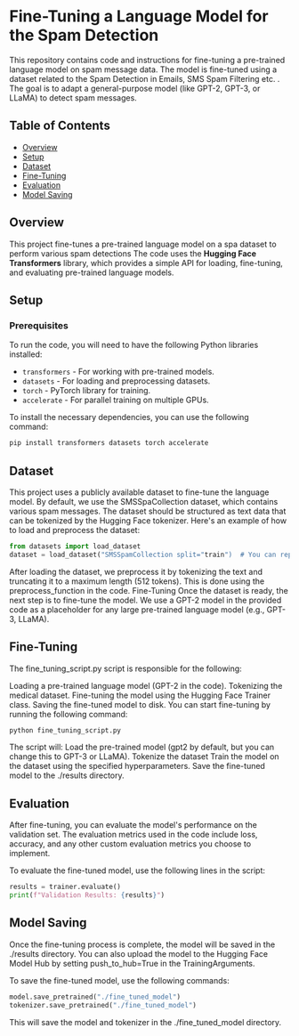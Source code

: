 # Fine-Tuning a Language Model for the Spam Detection

This repository contains code and instructions for fine-tuning a pre-trained language model on spam message data. The model is fine-tuned using a dataset related to the Spam Detection in Emails, SMS Spam Filtering etc. . The goal is to adapt a general-purpose model (like GPT-2, GPT-3, or LLaMA) to detect spam messages.

## Table of Contents

- [Overview](#overview)
- [Setup](#setup)
- [Dataset](#dataset)
- [Fine-Tuning](#fine-tuning)
- [Evaluation](#evaluation)
- [Model Saving](#model-saving)

## Overview

This project fine-tunes a pre-trained language model on a spa dataset to perform various spam detections
The code uses the **Hugging Face Transformers** library, which provides a simple API for loading, fine-tuning, and evaluating pre-trained language models.

## Setup

### Prerequisites

To run the code, you will need to have the following Python libraries installed:

- `transformers` - For working with pre-trained models.
- `datasets` - For loading and preprocessing datasets.
- `torch` - PyTorch library for training.
- `accelerate` - For parallel training on multiple GPUs.

To install the necessary dependencies, you can use the following command:

```bash
pip install transformers datasets torch accelerate
```
## Dataset
This project uses a publicly available dataset to fine-tune the language model. By default, we use the SMSSpaCollection dataset, which contains various spam messages.
The dataset should be structured as text data that can be tokenized by the Hugging Face tokenizer. Here's an example of how to load and preprocess the dataset:

```python
from datasets import load_dataset
dataset = load_dataset("SMSSpamCollection split="train")  # You can replace with any other medical dataset
```
After loading the dataset, we preprocess it by tokenizing the text and truncating it to a maximum length (512 tokens). This is done using the preprocess_function in the code.
Fine-Tuning
Once the dataset is ready, the next step is to fine-tune the model. We use a GPT-2 model in the provided code as a placeholder for any large pre-trained language model (e.g., GPT-3, LLaMA).

## Fine-Tuning
The fine_tuning_script.py script is responsible for the following:

Loading a pre-trained language model (GPT-2 in the code).
Tokenizing the medical dataset.
Fine-tuning the model using the Hugging Face Trainer class.
Saving the fine-tuned model to disk.
You can start fine-tuning by running the following command:

```bash
python fine_tuning_script.py
```
The script will:
Load the pre-trained model (gpt2 by default, but you can change this to GPT-3 or LLaMA).
Tokenize the dataset 
Train the model on the dataset using the specified hyperparameters.
Save the fine-tuned model to the ./results directory.

## Evaluation
After fine-tuning, you can evaluate the model's performance on the validation set. The evaluation metrics used in the code include loss, accuracy, and any other custom evaluation metrics you choose to implement.

To evaluate the fine-tuned model, use the following lines in the script:
``` python
results = trainer.evaluate()
print(f"Validation Results: {results}")
```
## Model Saving
Once the fine-tuning process is complete, the model will be saved in the ./results directory. You can also upload the model to the Hugging Face Model Hub by setting push_to_hub=True in the TrainingArguments.

To save the fine-tuned model, use the following commands:

```python
model.save_pretrained("./fine_tuned_model")
tokenizer.save_pretrained("./fine_tuned_model")
```
This will save the model and tokenizer in the ./fine_tuned_model directory.
